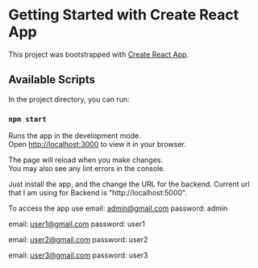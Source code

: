 # Getting Started with Create React App

This project was bootstrapped with [Create React App](https://github.com/facebook/create-react-app).

## Available Scripts

In the project directory, you can run:

### `npm start`

Runs the app in the development mode.\
Open [http://localhost:3000](http://localhost:3000) to view it in your browser.

The page will reload when you make changes.\
You may also see any lint errors in the console.

Just install the app, and the change the URL for the backend. Current url that I am using for Backend is "http://localhost:5000".

To access the app use 
email: admin@gmail.com
password: admin

email: user1@gmail.com
password: user1

email: user2@gmail.com
password: user2

email: user3@gmail.com
password: user3
